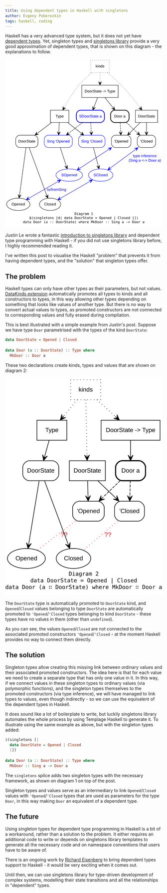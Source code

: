 ```yaml
---
title: Using dependent types in Haskell with singletons
author: Evgeny Poberezkin
tags: haskell, coding
---
```


Haskell has a very advanced type system, but it does not yet have [dependent types](https://en.wikipedia.org/wiki/Dependent_type). Yet, singleton types and [singletons library](https://hackage.haskell.org/package/singletons) provide a very good approximation of dependent types, that is shown on this diagram - the explanations to follow.

[![Singleton types](/images/singletons1.svg "source")](https://github.com/epoberezkin/poberezkin.com/tree/master/dot/singletons1.gv)

Justin Le wrote a fantastic [introduction to singletons library](https://blog.jle.im/entry/introduction-to-singletons-1.html) and dependent type programming with Haskell - if you did not use singletons library before, I highly recommended reading it.

I've written this post to visualise the Haskell "problem" that prevents it from having dependent types, and the "solution" that singleton types offer.


## The problem

Haskell types can only have other types as their parameters, but not values. [DataKinds extension](https://downloads.haskell.org/ghc/8.10.1/docs/html/users_guide/glasgow_exts.html#extension-DataKinds) automatically promotes all types to kinds and all constructors to types, in this way allowing other types depending on something that looks like values of another type. But there is no way to convert actual values to types, as promoted constructors are not connected to corresponding values and fully erased during compilation.

This is best illustrated with a simple example from Justin's post. Suppose we have type `Door` parametrised with the types of the kind `DoorState`:

```haskell
data DoorState = Opened | Closed

data Door (a :: DoorState) :: Type where
  MkDoor :: Door a
```

These two declarations create kinds, types and values that are shown on diagram 2:

[![Types and kinds with DataKinds](/images/singletons2.svg "source")](https://github.com/epoberezkin/poberezkin.com/tree/master/dot/singletons2.gv)

The `DoorState` type is automatically promoted to `DoorState` kind, and `Opened`/`Closed` values belonging to type `DoorState` are automatically promoted to `'Opened`/`'Closed` types belonging to kind `DoorState` - these types have no values in them (other than `undefined`).

As you can see, the values `Opened`/`Closed` are not connected to the associated promoted constructors `'Opened`/`'Closed` - at the moment Haskell provides no way to connect them directly.


## The solution

Singleton types allow creating this missing link between ordinary values and their associated promoted constructors. The idea here is that for each value we need to create a separate type that has only one value in it. In this way, if we connect values in these singleton types to ordinary values (via polymorphic functions), and the singleton types themselves to the promoted constructors (via type inference), we will have managed to link types to values, even though indirectly - so we can use the equivalent of the dependent types in Haskell.

It does sound like a lot of boilerplate to write, but luckily singletons library automates the whole process by using Templage Haskell to generate it. To illustrate using the same example as above, but with the singleton types added:

```haskell
$(singletons [|
  data DoorState = Opened | Closed
  |])

data Door (a :: DoorState) :: Type where
  MkDoor :: Sing a -> Door a
```

The `singletons` splice adds two singleton types with the necessary framework, as shown on diagram 1 on top of the post.

Singleton types and values serve as an intermediary to link `Opened`/`Closed` values with `'Opened`/`'Closed` types that are used as parameters for the type `Door`, in this way making `Door` an equivalent of a dependent type.


## The future

Using singleton types for dependent type programming in Haskell is a bit of a workaround, rather than a solution to the problem. It either requires an additional code to write or depends on singletons library templates to generate all the necessary code and on namespace conventions that users have to be aware of.

There is an ongoing work by [Richard Eisenberg](https://richarde.dev/) to bring dependent types support to Haskell - it would be very exciting when it comes out.

Until then, we can use singletons library for type-driven development of complex systems, modelling their state transitions and all the relationships in "dependent" types.
